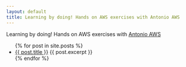 ```yaml
---
layout: default
title: Learning by doing! Hands on AWS exercises with Antonio AWS
---
```


Learning by doing! Hands on AWS exercises with [Antonio AWS](https://www.AntonioAWS.com)

<ul>
  {% for post in site.posts %}
    <li>
      <a href="{{ post.url }}">{{ post.title }}</a>
      {{ post.excerpt }}
    </li>
  {% endfor %}
</ul>
